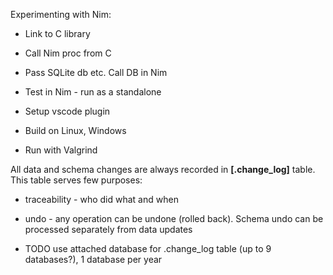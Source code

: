 Experimenting with Nim:

* Link to C library

* Call Nim proc from C

* Pass SQLite db etc. Call DB in Nim

* Test in Nim - run as a standalone

* Setup vscode plugin

* Build on Linux, Windows

* Run with Valgrind

All data and schema changes are always recorded in **[.change_log]** table. This table serves few purposes:

* traceability - who did what and when

* undo - any operation can be undone (rolled back). Schema undo can be processed separately from data updates

* TODO use attached database for .change_log table (up to 9 databases?), 1 database per year 